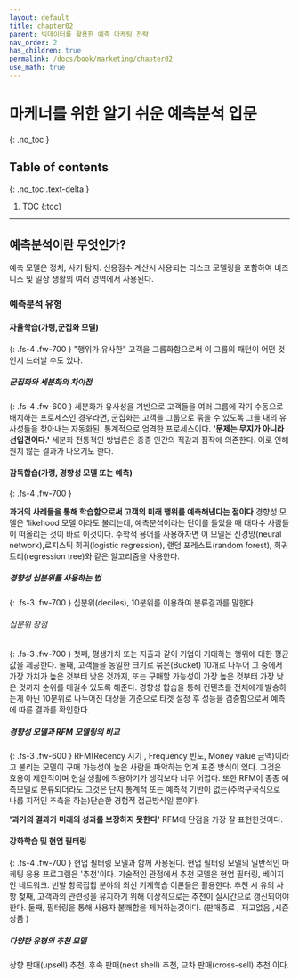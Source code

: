 ```yaml
---
layout: default
title: chapter02
parent: 빅데이터를 활용한 예측 마케팅 전략
nav_order: 2
has_children: true
permalink: /docs/book/marketing/chapter02
use_math: true
---
```


# 마케너를 위한 알기 쉬운 예측분석 입문 
{: .no_toc }

## Table of contents
{: .no_toc .text-delta }

1. TOC
{:toc}

---
## 예측분석이란 무엇인가?
예측 모델은 정치, 사기 탐지. 신용점수 계산시 사용되는 리스크 모델링을 포함하여 비즈니스 및 일상 생활의 여러 영역에서 사용된다. 

### 예측분석 유형 

#### 자율학습(가령,군집화 모델) 
{:  .fs-4 .fw-700 }
"행위가 유사한" 고객을 그룹화함으로써 이 그룹의 패턴이 어떤 것인지 드러날 수도 있다. 

##### 군집화와 세분화의 차이점 
{:  .fs-4 .fw-600 }
세분화가 유사성을 기반으로 고객들을 여러 그룹에 각기 수동으로 배치하는 프로세스인 경우라면, 군집화는 고객을 그룹으로 묶을 수 있도록 그들 내의 유사성들을 찾아내는 자동화된. 통계적으로 엄격한 프로세스이다. 
**'문제는 무지가 아니라 선입견이다.'** 세분화 전통적인 방법론은 종종 인간의 직감과 짐작에 의존한다. 이로 인해 원치 않는 결과가 나오기도 한다. 

#### 감독합습(가령, 경향성 모델 또는 예측) 
{:  .fs-4 .fw-700 }

**과거의 사례들을 통해 학습함으로써 고객의 미래 행위를 예측해낸다는 점이다**
경향성 모델은 'likehood 모델'이라도 불리는데, 예측분석이라는 단어를 들었을 때 대다수 사람들이 떠올리는 것이 바로 이것이다. 수학적 용어를 사용하자면 이 모델은 신경망(neural network),로지스틱 회귀(logistic regression), 랜덤 포레스트(random forest), 회귀 트리(regression tree)와 같은 알고리즘을 사용한다. 

##### 경향성 십분위를 사용하는 법 
{:  .fs-3 .fw-700 }
십분위(deciles), 10분위를 이용하여 분류결과를 말한다. 

###### 십분위 장점
{:  .fs-3 .fw-700 }
첫째, 평생가치 또는 지출과 같이 기업이 기대하는 행위에 대한 평균값을 제공한다. 
둘째, 고객들을 동일한 크기로 묶은(Bucket) 10개로 나누어 그 중에서 가장 가치가 높은 것부터 낮은 것까지, 또는 구매할 가능성이 가장 높은 것부터 가장 낮은 것까지 순위를 매길수 있도록 해준다. 
경향성 합습을 통해 컨텐츠를 전체에게 발송하는게 아닌 10분위로 나누어진 대상을 기준으로 타겟 설정 후 성능을 검증함으로써 예측에 따른 결과를 확인한다. 

##### 경향성 모델과 RFM 모델링의 비교 
{:  .fs-3 .fw-600 }
RFM(Recency 시기 , Frequency 빈도, Money value 금액)이라고 불리는 모델이 구매 가능성이 높은 사람을 파악하는 업계 표준 방식이 었다. 그것은 효용이 제한적이며 현실 생활에 적용하기가 생각보다 너무 어렵다. 또한 RFM이 종종 예측모델로 분류되더라도 그것은 단지 통계적 또는 예측적 기반이 없는(주먹구국식으로 나름 지적인 추측을 하는)단순한 경험적 접근방식일 뿐이다. 

**'과거의 결과가 미래의 성과를 보장하지 못한다'** RFM에 단점을 가장 잘 표현한것이다. 

#### 강화학습 및 현업 필터링 
{:  .fs-4 .fw-700 }
현업 필터링 모델과 함께 사용된다. 현업 필터링 모델의 일반적인 마케팅 응용 프로그램은 '추천'이다. 기술적인 관점에서 추천 모델은 현업 필터링, 베이지안 네트워크. 빈발 항목집합 분야의 최신 기계학습 이론들은 활용한다. 
추천 시 유의 사항 첮째, 고객과의 관련성을 유지하기 위해 이상적으로는 추천이 실시간으로 갱신되어야한다.
둘째, 필터링을 통해 사용자 불쾌함을 제거하는것이다. (판매종료 , 재고없음 ,시즌 상품 )

##### 다양한 유형의 추천 모델 
상향 판매(upsell) 추천, 후속 판매(nest shell) 추천, 교차 판매(cross-sell) 추천 이다.

